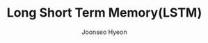 ---
title: Long Short Term Memory(LSTM)
author: Joonseo Hyeon
layout: post
category: architecture
---